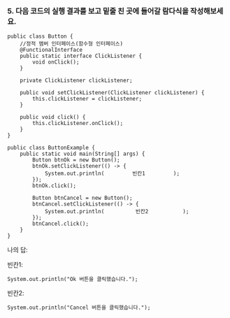 ### 5. 다음 코드의 실행 결과를 보고 밑줄 친 곳에 들어갈 람다식을 작성해보세요.

```
public class Button {
    //정적 멤버 인터페이스(함수형 인터페이스)
    @FunctionalInterface
    public static interface ClickListener {
        void onClick();
    }

    private ClickListener clickListener;

    public void setClickListener(ClickListener clickListener) {
        this.clickListener = clickListener;
    }

    public void click() {
        this.clickListener.onClick();
    }
}
```
```
public class ButtonExample {
    public static void main(String[] args) {
        Button btnOk = new Button();
        btnOk.setClickListener(() -> {
            System.out.println(         빈칸1         );
        });
        btnOk.click();

        Button btnCancel = new Button();
        btnCancel.setClickListener(() -> {
            System.out.println(          빈칸2           );
        });
        btnCancel.click();
    }
}

```
나의 답:

빈칸1:

    System.out.println("Ok 버튼을 클릭했습니다.");

빈칸2:

    System.out.println("Cancel 버튼을 클릭했습니다.");

    